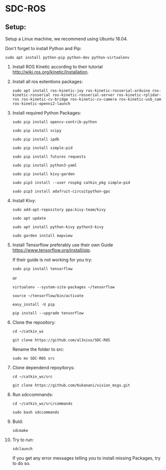# SDC-ROS


## Setup:

Setup a Linux machine, we recommend using Ubuntu 16.04.

Don't forget to install Python and Pip:

`sudo apt install python-pip python-dev python-virtualenv`

1. Install ROS Kinetic according to their tutorial http://wiki.ros.org/kinetic/Installation.

2. Install all ros extentions packages:

    `sudo apt install ros-kinetic-joy ros-kinetic-rosserial-arduino ros-kinetic-rosserial ros-kinetic-rosserial-server ros-kinetic-rplidar-ros ros-kinetic-cv-bridge ros-kinetic-cv-camera ros-kinetic-usb_cam ros-kinetic-openni2-launch`


3. Install required Python Packages:

    `sudo pip install opencv-contrib-python`

    `sudo pip install scipy`
    
    `sudo pip install ipdb`
    
    `sudo pip install simple-pid`
    
    `sudo pip install futures requests`
    
    `sudo pip install python3-yaml`
    
    `sudo pip install kivy-garden`
    
    `sudo pip3 install --user rospkg catkin_pkg simple-pid`
    
    `sudo pip3 install adafruit-circuitpython-gps`


4. Install Kivy:
    
    `sudo add-apt-repository ppa:kivy-team/kivy`
    
    `sudo apt update`
    
    `sudo apt install python-kivy python3-kivy`
    
    `sudo garden install mapview`

5. Install Tensorflow preferably use their own Guide https://www.tensorflow.org/install/pip.
    
    If their guide is not working for you try:
    
    `sudo pip install tensorflow`

    or
    
    
    `virtualenv --system-site-packages ~/tensorflow`
    
    `source ~/tensorflow/bin/activate`
    
    `easy_install -U pip`
    
    `pip install --upgrade tensorflow`

6. Clone the repository:
    
    `cd ~/catkin_ws`
    
    `git clone https://github.com/al3xius/SDC-ROS`

    Rename the folder to src:
    
    `sudo mv SDC-ROS src`

7. Clone dependend repoyitorys:
    
    `cd ~/catkin_ws/src`
    
    `git clone https://github.com/Kukanani/vision_msgs.git`

8. Run sdccommands:
    
    `cd ~/catkin_ws/src/commands`
    
    `sudo bash sdccommands`

9. Buld:
    
    `sdcmake`

10. Try to run:
    
    `sdclaunch`
    
    If you get any error messages telling you to install missing Packages, try to do so.